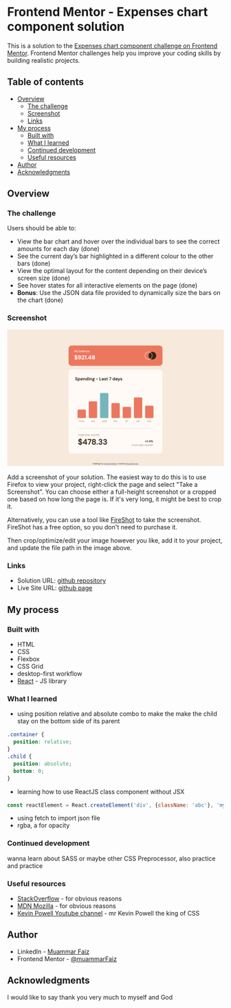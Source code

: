 # Frontend Mentor - Expenses chart component solution

This is a solution to the [Expenses chart component challenge on Frontend Mentor](https://www.frontendmentor.io/challenges/expenses-chart-component-e7yJBUdjwt). Frontend Mentor challenges help you improve your coding skills by building realistic projects. 

## Table of contents

- [Overview](#overview)
  - [The challenge](#the-challenge)
  - [Screenshot](#screenshot)
  - [Links](#links)
- [My process](#my-process)
  - [Built with](#built-with)
  - [What I learned](#what-i-learned)
  - [Continued development](#continued-development)
  - [Useful resources](#useful-resources)
- [Author](#author)
- [Acknowledgments](#acknowledgments)

## Overview

### The challenge

Users should be able to:

- View the bar chart and hover over the individual bars to see the correct amounts for each day (done)
- See the current day’s bar highlighted in a different colour to the other bars (done)
- View the optimal layout for the content depending on their device’s screen size (done)
- See hover states for all interactive elements on the page (done)
- **Bonus**: Use the JSON data file provided to dynamically size the bars on the chart (done)

### Screenshot

![desktop version screenshot](./desktopSS.png)

Add a screenshot of your solution. The easiest way to do this is to use Firefox to view your project, right-click the page and select "Take a Screenshot". You can choose either a full-height screenshot or a cropped one based on how long the page is. If it's very long, it might be best to crop it.

Alternatively, you can use a tool like [FireShot](https://getfireshot.com/) to take the screenshot. FireShot has a free option, so you don't need to purchase it. 

Then crop/optimize/edit your image however you like, add it to your project, and update the file path in the image above.

### Links

- Solution URL: [github repository](https://github.com/muammarFaiz/frontendmentor-expensesChartComp)
- Live Site URL: [github page](https://muammarfaiz.github.io/frontendmentor-expensesChartComp/)

## My process

### Built with

- HTML
- CSS
- Flexbox
- CSS Grid
- desktop-first workflow
- [React](https://reactjs.org/) - JS library

### What I learned

- using position relative and absolute combo to make the make the child stay on the bottom side of its parent
```css
.container {
  position: relative;
}
.child {
  position: absolute;
  bottom: 0;
}
```
- learning how to use ReactJS class component without JSX
```js
const reactElement = React.createElement('div', {className: 'abc'}, 'my div')
```
- using fetch to import json file
- rgba, a for opacity

### Continued development

wanna learn about SASS or maybe other CSS Preprocessor, also practice and practice

### Useful resources

- [StackOverflow](https://stackoverflow.com/) - for obvious reasons
- [MDN Mozilla](https://developer.mozilla.org/en-US/) - for obvious reasons
- [Kevin Powell Youtube channel](https://www.youtube.com/kepowob) - mr Kevin Powell the king of CSS


## Author

- LinkedIn - [Muammar Faiz](https://www.linkedin.com/in/muammar-faiz-99758a227/)
- Frontend Mentor - [@muammarFaiz](https://www.frontendmentor.io/profile/muammarFaiz)

## Acknowledgments

I would like to say thank you very much to myself and God
